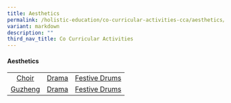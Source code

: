 ```yaml
---
title: Aesthetics
permalink: /holistic-education/co-curricular-activities-cca/aesthetics/
variant: markdown
description: ""
third_nav_title: Co Curricular Activities
---
```

#### Aesthetics
<table>
<tbody>
<tr>
<td align="center"><nobr><a href="/holistic-education/co-curricular-activities-cca/p4-p6-cca/aesthetics/choir" rel="noopener noreferrer nofollow" target="_self">Choir</a></nobr></td>
<td align="center"><nobr><a href="/holistic-education/co-curricular-activities-cca/aesthetics/drama" rel="noopener noreferrer nofollow" target="_self">Drama</a></nobr></td>
<td align="center"><nobr><a href="/holistic-education/co-curricular-activities-cca/aesthetics/festive-drums" rel="noopener noreferrer nofollow" target="_self">Festive Drums</a></nobr></td>
</tr>
<tr>
<td align="center"><nobr><a href="/holistic-education/co-curricular-activities-cca/p4-p6-cca/aesthetics/guzheng" rel="noopener noreferrer nofollow" target="_self">Guzheng</a></nobr></td>
<td align="center"><nobr><a href="/holistic-education/co-curricular-activities-cca/aesthetics/drama" rel="noopener noreferrer nofollow" target="_self">Drama</a></nobr></td>
<td align="center"><nobr><a href="/holistic-education/co-curricular-activities-cca/aesthetics/festive-drums" rel="noopener noreferrer nofollow" target="_self">Festive Drums</a></nobr></td>
</tr>
</tbody></table>